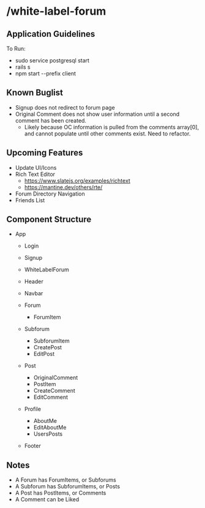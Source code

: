 # /white-label-forum
## Application Guidelines
To Run:
- sudo service postgresql start
- rails s
- npm start --prefix client

## Known Buglist
- Signup does not redirect to forum page
- Original Comment does not show user information until a second comment has been created.
    - Likely because OC information is pulled from the comments array[0], and cannot populate until other comments exist. Need to refactor.

## Upcoming Features
- Update UI/Icons
- Rich Text Editor
    - https://www.slatejs.org/examples/richtext
    - https://mantine.dev/others/rte/
- Forum Directory Navigation
- Friends List

## Component Structure
- App
    - Login
    - Signup
    - WhiteLabelForum

    - Header
    - Navbar
    - Forum
        - ForumItem
    - Subforum
        - SubforumItem
        - CreatePost
        - EditPost
    - Post
        - OriginalComment
        - PostItem
        - CreateComment
        - EditComment
    - Profile
        - AboutMe
        - EditAboutMe
        - UsersPosts
    - Footer

## Notes

- A Forum has ForumItems, or Subforums
- A Subforum has SubforumItems, or Posts
- A Post has PostItems, or Comments
- A Comment can be Liked
